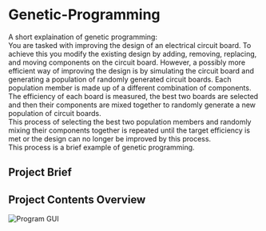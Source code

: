 # Genetic-Programming

A short explaination of genetic programming:  
You are tasked with improving the design of an electrical circuit board. To achieve this you modify the existing design by adding, 
removing, replacing, and moving components on the circuit board. However, a possibly more efficient way of improving the design
is by simulating the circuit board and generating a population of randomly generated circuit boards. Each population member is made up
of a different combination of components. The efficiency of each board is measured, the best two boards are selected and 
then their components are mixed together to randomly generate a new population of circuit boards.  
This process of selecting the best two population members and randomly mixing their components together is repeated 
until the target efficiency is met or the design can no longer be improved by this process.  
This process is a brief example of genetic programming. 

## Project Brief

## Project Contents Overview

![Program GUI](https://github.com/LeeTaylorNewcastle/Genetic-Programming/blob/main/imgs/gui.png?raw=true)

